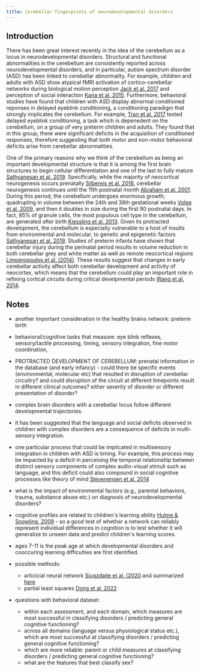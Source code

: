 ```yaml
---
title: Cerebellar fingerprints of neurodevelopmental disorders
---
```


## Introduction

There has been great interest recently in the idea of the cerebellum as a locus in neurodevelopmental disorders. Structural and functional abnormalities in the cerebellum are consistently reported across neurodevelopmental disorders, and in particular, autism spectrum disorder (ASD) has been linked to cerebellar abnormality. For example, children and adults with ASD show atypical fMRI activation of cortico-cerebellar networks during biological motion perception [Jack et al. 2017](https://onlinelibrary.wiley.com/doi/full/10.1002/hbm.23493) and perception of social interaction [Kana et al. 2015](https://molecularautism.biomedcentral.com/articles/10.1186/s13229-015-0052-x). Furthermore, behavioral studies have found that children with ASD display abnormal conditioned reponses in delayed eyeblink conditioning, a conditioning paradigm that strongly implicates the cerebellum. For example, [Tran et al. 2017](https://www.nature.com/articles/s41598-017-18316-8) tested delayed eyeblink conditioning, a task which is depenedent on the cerebellum, on a group of very preterm children and adults. They found that in this group, there were significant deficits in the acquisition of conditioned responses, therefore suggesting that both motor and non-motor behavioral deficits arise from cerebellar abnormalities. 

One of the primary reasons why we think of the cerebellum as being an important developmental structure is that it is among the first brain structures to begin cellular differentiation and one of the last to fully mature [Sathyanesan et al. 2019](https://www.nature.com/articles/s41583-019-0152-2). Specifically, while the majority of neocortical neurogenesis occurs prenatally [Silbereis et al. 2016](https://www.sciencedirect.com/science/article/pii/S0896627315010806), cerebellar neurogenesis continues until the 11th postnatal month [Abraham et al. 2001](https://www.sciencedirect.com/science/article/pii/S0736574800000654?casa_token=dMcPZdHIZOoAAAAA:MGOO1JArUKsSv7r5FaC8lLY7H4tKKsDGIATll-JkGAYzevx8Se_JVHOHWY6lfpNOrFUpyNQ). During this period, the cerebellum undergoes enormous growth, quadrupling in volume between the 24th and 38th gestational weeks [Volpe et al. 2009](https://journals.sagepub.com/doi/abs/10.1177/0883073809338067?casa_token=e6pL-0blYfoAAAAA%3AD80xYUIo60ahBWi0g0Avbc88Hh2cFW4P-VUtRp96j9PTrp1WLNaFQEXipNCinCwljysZoROfcQ&), and then it doubles in size during the first 90 postnatal days. In fact, 85% of granule cells, the most populous cell type in the cerebellum, are generated after birth [Kiessling et al. 2013](https://link.springer.com/article/10.1007/s00429-013-0565-z). Given its protracted development, the cerebellum is especially vulnerable to a host of insults from environmental and molecular, to genetic and epigenetic factors [Sathyanesan et al. 2019](https://www.nature.com/articles/s41583-019-0152-2). Studies of preterm infants have shown that cerebellar injury during the perinatal period results in volume reduction in both cerebellar grey and white matter as well as remote neocortical regions [Limperopoulos et al. (2014)](https://academic.oup.com/cercor/article/24/3/728/395452). These results suggest that changes in early cerebellar activity affect both cerebellar development and activity of neocortex, which means that the cerebellum could play an important role in refining cortical circuits during critical develpmental periods [Wang et al. 2014](https://www.sciencedirect.com/science/article/pii/S0896627314006278?via%3Dihub). 


## Notes
* another important consideration in the healthy brains network: preterm birth

* behavioral/cognitive tasks that measure: eye blink reflexes, sensory/tactile processing, timing, sensory integration, fine motor coordination,

* PROTRACTED DEVELOPMENT OF CEREBELLUM: prenatal information in the database (and early infancy) - could there be specific events (environmental, molecular etc) that resulted in disruption of cerebellar circuitry? and could disruption of the circuit at different timepoints result in different clinical outcomes? either severity of disorder or different presentation of disorder? 

* complex brain disorders with a cerebellar locus follow different developmental trajectories. 

* it has been suggested that the language and social deficits observed in children with complex disorders are a consequence of deficits in multi-sensory integration. 
* one particular process that could be implicated in multisensory integration in children with ASD is timing. For example, this process may be impacted by a deficit in perceiving the temporal relationship between distinct sensory components of complex audio-visual stimuli such as language, and this deficit could also compound in social cognitive processes like theory of mind [Stevenensen et al. 2014](https://www.jneurosci.org/content/34/3/691.short)

* what is the impact of environmental factors (e.g., parental behaviors, trauma, substance abuse etc.) on diagnosis of neurodevelopmental disorders? 

* cognitive profiles are related to children's learning ability [Hulme & Snowling, 2009](https://books.google.com/books?hl=en&lr=&id=GfahZ6HS1rYC&oi=fnd&pg=PR6&ots=1FQMuHF-Z0&sig=gqyGkSLAqepLuvurhC4WSzNE6nc#v=onepage&q&f=false) - so a good test of whether a network can reliably represent individual differences in cognition is to test whether it will generalize to unseen data and predict children's learning scores. 

* ages 7-11 is the peak age at which developmental disorders and cooccuring learning difficulties are first identified. 

* possible methods: 
    * articicial neural network [Siugzdaite et al. (2020](https://www.sciencedirect.com/science/article/pii/S0960982220301585) and summarized [here](../literature-review/development-translational-neuroimaging.md)
    * partial least squares [Dong et al. 2022](https://www.sciencedirect.com/science/article/pii/S2213158222002418)

* questions with behavioral dataset: 
    * within each assessment, and each domain, which measures are most successful in classifying disorders / predicting general cognitive functioning? 
    * across all domains (language versus physiological status etc.), which are most successful at classifying disorders / predicting general cognitive functioning? 
    * which are more reliable: parent or child measures at classifying disorders / predicting general cognitive functioning? 
    * what are the features that best classify sex? 